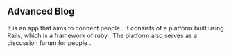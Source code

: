 Advanced Blog
---------------------------------------------------------------------------------------------------------
 It is an app that aims to connect people . It consists of a platform built using Rails, which is a framework of ruby . The platform also serves as a discussion forum for people .

